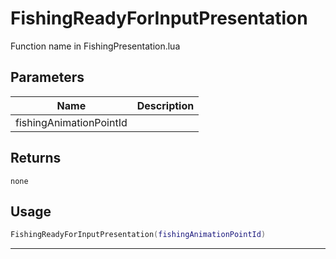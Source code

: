 # FishingReadyForInputPresentation

Function name in FishingPresentation.lua

## Parameters

| Name                    | Description |
| ----------------------- | ----------- |
| fishingAnimationPointId |             |

## Returns

`none`

## Usage

```lua
FishingReadyForInputPresentation(fishingAnimationPointId)
```

---
